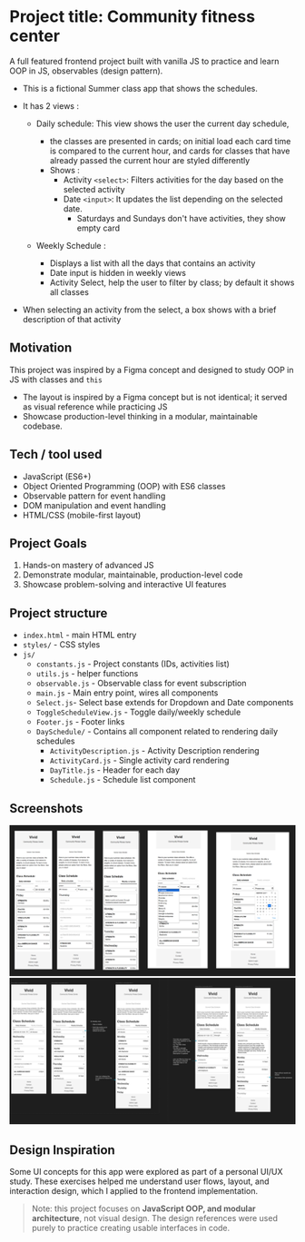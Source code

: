 # Project title: Community fitness center
A full featured frontend project built with vanilla JS to practice and learn OOP in JS, observables (design pattern). 
- This is a fictional Summer class app that shows the schedules. 
- It has 2 views :
    - Daily schedule: This view shows the user the current day schedule, 
        - the classes are presented in cards; on initial load each card time is compared to the current hour, and cards for classes that have already passed the current hour are styled differently
        - Shows :
            - Activity `<select>`: Filters activities for the day based on the selected activity
            - Date `<input>`: It updates the list depending on the selected date.
                - Saturdays and Sundays don't have activities, they show empty card

    - Weekly Schedule : 
        - Displays a list with all the days that contains an activity
        - Date input is hidden in weekly views
        - Activity Select, help the user to filter by class; by default it shows all classes

- When selecting an activity from the select, a box shows with a brief description of that activity

## Motivation 
This project was inspired by a Figma concept and designed to study OOP in JS with classes and `this`
- The layout is inspired by a Figma concept but is not identical; it served as visual reference while practicing JS
- Showcase production-level thinking in a modular, maintainable codebase.


## Tech / tool used
- JavaScript (ES6+)
- Object Oriented Programming (OOP) with ES6 classes
- Observable pattern for event handling
- DOM manipulation and event handling
- HTML/CSS (mobile-first layout)

## Project Goals
1. Hands-on mastery of advanced JS
2. Demonstrate modular, maintainable, production-level code
3. Showcase problem-solving and interactive UI features

## Project structure
- `index.html` - main HTML entry
- `styles/` - CSS styles
- `js/`
    - `constants.js` - Project constants (IDs, activities list)
    - `utils.js` - helper functions
    - `observable.js` - Observable class for event subscription
    - `main.js` - Main entry point, wires all components
    - `Select.js`- Select base extends for Dropdown and Date components
    - `ToggleScheduleView.js` - Toggle daily/weekly schedule
    - `Footer.js` - Footer links
    - `DaySchedule/` - Contains all component related to rendering daily schedules
        - `ActivityDescription.js` - Activity Description rendering
        - `ActivityCard.js` - Single activity card rendering
        - `DayTitle.js` - Header for each day
        - `Schedule.js` - Schedule list component

## Screenshots
![App screenshots](./assets/app-screenshot.png)
![Figma Screnshot](./assets/figma-reference.png)

## Design Inspiration
Some UI concepts for this app were explored as part of a personal UI/UX study.
These exercises helped me understand user flows, layout, and interaction design, which I applied to the frontend implementation.
> Note: this project focuses on **JavaScript OOP, and modular architecture**, not visual design. The design references were used purely to practice creating usable interfaces in code.